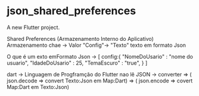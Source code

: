 # json_shared_preferences

A new Flutter project.



Shared Preferences (Armazenamento Interno do Aplicativo)
Armazenamento chae -> Valor 
                    "Config"-> "Texto" texto em formato Json

O que é um exto emFormato Json ->
[
    config:{
        "NomeDoUsario" : "nome do usuario",
        "IdadeDoUsario" : 25,
        "TemaEscuro" : "true",
    }
]

dart -> Linguagem de Progframção do Flutter nao lê JSON
     -> converter => ( json.decode => convert Texto:Json em Map:Dart)
                  => ( json.encode => covert Map:Dart em Texto:Json)